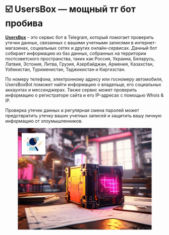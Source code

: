 # ☑️ UsersBox — мощный тг бот пробива

[**UsersBox**](https://bit.ly/3PpjJJb) - это сервис бот в Telegram, который помогает проверить утечки данных, связанных с вашими учетными записями в интернет-магазинах, социальных сетях и других онлайн-сервисах. Данный бот собирает информацию из баз данных, собранных на территории постсоветского пространства, таких как Россия, Украина, Беларусь, Латвия, Эстония, Литва, Грузия, Азербайджан, Армения, Казахстан, Узбекистан, Туркменистан, Таджикистан и Киргизстан.

По номеру телефона, электронному адресу или госномеру автомобиля, UsersBoxBot поможет найти информацию о владельце, его социальных аккаунтах и мессенджерах. Также сервис может проверить информацию о регистраторе сайта и его IP-адресах с помощью Whois & IP.

Проверка утечек данных и регулярная смена паролей может предотвратить утечку ваших учетных записей и защитить вашу личную информацию от злоумышленников.

<figure><img src="../.gitbook/assets/us (1).jpg" alt=""><figcaption></figcaption></figure>
